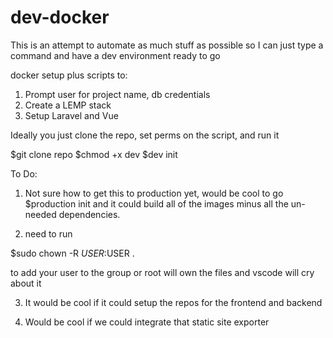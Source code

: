 # dev-docker
This is an attempt to automate as much stuff as possible so I can just type a command 
and have a dev environment ready to go

docker setup plus scripts to:
1. Prompt user for project name, db credentials
2. Create a LEMP stack
3. Setup Laravel and Vue

Ideally you just clone the repo, set perms on the script, and run it

$git clone repo
$chmod +x dev
$dev init

To Do:
1.  Not sure how to get this to production yet, would be cool to go 
$production init 
and it could build all of the images minus all the un-needed dependencies.

2.  need to run

$sudo chown -R $USER:$USER . 

to add your user to the group or root will own the files and vscode will cry about it

3.  It would be cool if it could setup the repos for the frontend and backend

4.  Would be cool if we could integrate that static site exporter 
